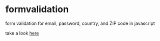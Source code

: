 # formvalidation
form validation for email, password, country, and ZIP code in javascript

take a look [here](https://codepen.io/tkoshy/pen/eYKroGV 'Codepen')
